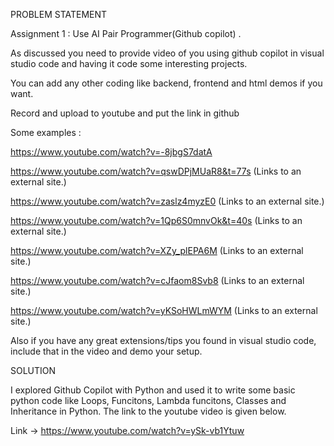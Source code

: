 PROBLEM STATEMENT

Assignment 1 : Use  AI Pair Programmer(Github copilot) . 

As discussed you need to provide video of you using github copilot in visual studio code and having it code some interesting projects.

 

You can add any other coding like backend, frontend and html demos if you want.

Record and upload to youtube and put the link in github 

Some examples :

https://www.youtube.com/watch?v=-8jbgS7datA

https://www.youtube.com/watch?v=qswDPjMUaR8&t=77s (Links to an external site.)


https://www.youtube.com/watch?v=zaslz4myzE0 (Links to an external site.)


https://www.youtube.com/watch?v=1Qp6S0mnvOk&t=40s (Links to an external site.)


https://www.youtube.com/watch?v=XZy_plEPA6M (Links to an external site.)


https://www.youtube.com/watch?v=cJfaom8Svb8 (Links to an external site.)


https://www.youtube.com/watch?v=yKSoHWLmWYM (Links to an external site.)


Also if you have any great extensions/tips you found in visual studio code, include that in the video and demo your setup.



SOLUTION

I explored Github Copilot with Python and used it to write some basic python code like Loops, Funcitons, Lambda funcitons, Classes and Inheritance in Python. The link to the youtube video is given below.

Link -> https://www.youtube.com/watch?v=ySk-vb1Ytuw
